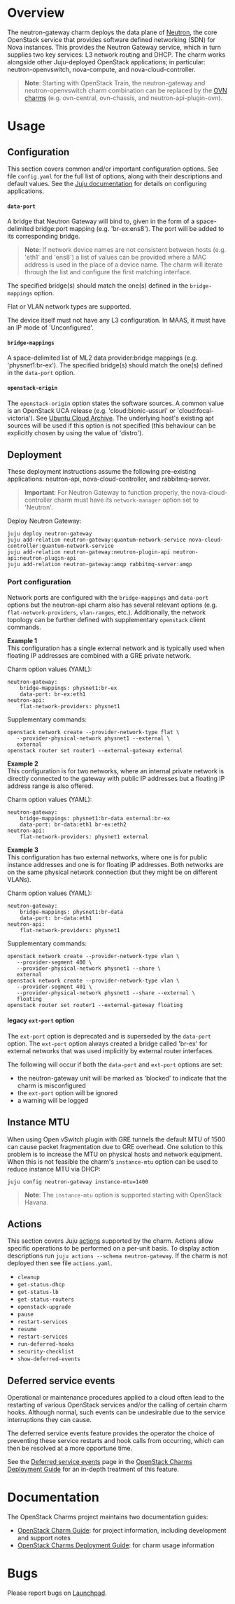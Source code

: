 # Overview

The neutron-gateway charm deploys the data plane of
[Neutron][upstream-neutron], the core OpenStack service that provides software
defined networking (SDN) for Nova instances. This provides the Neutron Gateway
service, which in turn supplies two key services: L3 network routing and DHCP.
The charm works alongside other Juju-deployed OpenStack applications; in
particular: neutron-openvswitch, nova-compute, and nova-cloud-controller.

> **Note**: Starting with OpenStack Train, the neutron-gateway and
  neutron-openvswitch charm combination can be replaced by the [OVN
  charms][cdg-ovn] (e.g. ovn-central, ovn-chassis, and neutron-api-plugin-ovn).

# Usage

## Configuration

This section covers common and/or important configuration options. See file
`config.yaml` for the full list of options, along with their descriptions and
default values. See the [Juju documentation][juju-docs-config-apps] for details
on configuring applications.

#### `data-port`

A bridge that Neutron Gateway will bind to, given in the form of a
space-delimited bridge:port mapping (e.g. 'br-ex:ens8'). The port will be added
to its corresponding bridge.

> **Note**: If network device names are not consistent between hosts (e.g.
  'eth1' and 'ens8') a list of values can be provided where a MAC address is
  used in the place of a device name. The charm will iterate through the list
  and configure the first matching interface.

The specified bridge(s) should match the one(s) defined in the
`bridge-mappings` option.

Flat or VLAN network types are supported.

The device itself must not have any L3 configuration. In MAAS, it must have an
IP mode of 'Unconfigured'.

#### `bridge-mappings`

A space-delimited list of ML2 data provider:bridge mappings (e.g.
'physnet1:br-ex'). The specified bridge(s) should match the one(s) defined in
the `data-port` option.

#### `openstack-origin`

The `openstack-origin` option states the software sources. A common value is an
OpenStack UCA release (e.g. 'cloud:bionic-ussuri' or 'cloud:focal-victoria').
See [Ubuntu Cloud Archive][wiki-uca]. The underlying host's existing apt
sources will be used if this option is not specified (this behaviour can be
explicitly chosen by using the value of 'distro').

## Deployment

These deployment instructions assume the following pre-existing applications:
neutron-api, nova-cloud-controller, and rabbitmq-server.

> **Important**: For Neutron Gateway to function properly, the
  nova-cloud-controller charm must have its `network-manager` option set to
  'Neutron'.

Deploy Neutron Gateway:

    juju deploy neutron-gateway
    juju add-relation neutron-gateway:quantum-network-service nova-cloud-controller:quantum-network-service
    juju add-relation neutron-gateway:neutron-plugin-api neutron-api:neutron-plugin-api
    juju add-relation neutron-gateway:amqp rabbitmq-server:amqp

### Port configuration

Network ports are configured with the `bridge-mappings` and `data-port` options
but the neutron-api charm also has several relevant options (e.g.
`flat-network-providers`, `vlan-ranges`, etc.). Additionally, the network
topology can be further defined with supplementary `openstack` client commands.

<!-- The two trailing spaces for each of the below three example headers is
deliberate. -->

**Example 1**  
This configuration has a single external network and is typically used when
floating IP addresses are combined with a GRE private network.

Charm option values (YAML):

    neutron-gateway:
        bridge-mappings: physnet1:br-ex
        data-port: br-ex:eth1
    neutron-api:
        flat-network-providers: physnet1

Supplementary commands:

    openstack network create --provider-network-type flat \
       --provider-physical-network physnet1 --external \
       external
    openstack router set router1 --external-gateway external

**Example 2**  
This configuration is for two networks, where an internal private network is
directly connected to the gateway with public IP addresses but a floating IP
address range is also offered.

Charm option values (YAML):

    neutron-gateway:
        bridge-mappings: physnet1:br-data external:br-ex
        data-port: br-data:eth1 br-ex:eth2
    neutron-api:
        flat-network-providers: physnet1 external

**Example 3**  
This configuration has two external networks, where one is for public instance
addresses and one is for floating IP addresses. Both networks are on the same
physical network connection (but they might be on different VLANs).

Charm option values (YAML):

    neutron-gateway:
        bridge-mappings: physnet1:br-data
        data-port: br-data:eth1
    neutron-api:
        flat-network-providers: physnet1

Supplementary commands:

    openstack network create --provider-network-type vlan \
       --provider-segment 400 \
       --provider-physical-network physnet1 --share \
       external
    openstack network create --provider-network-type vlan \
       --provider-segment 401 \
       --provider-physical-network physnet1 --share --external \
       floating
    openstack router set router1 --external-gateway floating

#### legacy `ext-port` option

The `ext-port` option is deprecated and is superseded by the `data-port`
option. The `ext-port` option always created a bridge called 'br-ex' for
external networks that was used implicitly by external router interfaces.

The following will occur if both the `data-port` and `ext-port` options are
set:

* the neutron-gateway unit will be marked as 'blocked' to indicate that the
  charm is misconfigured
* the `ext-port` option will be ignored
* a warning will be logged

## Instance MTU

When using Open vSwitch plugin with GRE tunnels the default MTU of 1500 can
cause packet fragmentation due to GRE overhead. One solution to this problem is
to increase the MTU on physical hosts and network equipment. When this is not
feasible the charm's `instance-mtu` option can be used to reduce instance MTU
via DHCP:

    juju config neutron-gateway instance-mtu=1400

> **Note**: The `instance-mtu` option is supported starting with OpenStack
  Havana.

## Actions

This section covers Juju [actions][juju-docs-actions] supported by the charm.
Actions allow specific operations to be performed on a per-unit basis. To
display action descriptions run `juju actions --schema neutron-gateway`. If the
charm is not deployed then see file `actions.yaml`.

* `cleanup`
* `get-status-dhcp`
* `get-status-lb`
* `get-status-routers`
* `openstack-upgrade`
* `pause`
* `restart-services`
* `resume`
* `restart-services`
* `run-deferred-hooks`
* `security-checklist`
* `show-deferred-events`

## Deferred service events

Operational or maintenance procedures applied to a cloud often lead to the
restarting of various OpenStack services and/or the calling of certain charm
hooks. Although normal, such events can be undesirable due to the service
interruptions they can cause.

The deferred service events feature provides the operator the choice of
preventing these service restarts and hook calls from occurring, which can then
be resolved at a more opportune time.

See the [Deferred service events][cdg-deferred-service-events] page in the
[OpenStack Charms Deployment Guide][cdg] for an in-depth treatment of this
feature.

# Documentation

The OpenStack Charms project maintains two documentation guides:

* [OpenStack Charm Guide][cg]: for project information, including development
  and support notes
* [OpenStack Charms Deployment Guide][cdg]: for charm usage information

# Bugs

Please report bugs on [Launchpad][lp-bugs-charm-neutron-gateway].

<!-- LINKS -->

[cg]: https://docs.openstack.org/charm-guide
[cdg]: https://docs.openstack.org/project-deploy-guide/charm-deployment-guide
[cdg-deferred-service-events]: https://docs.openstack.org/project-deploy-guide/charm-deployment-guide/latest/deferred-events.html
[lp-bugs-charm-neutron-gateway]: https://bugs.launchpad.net/charm-neutron-gateway/+filebug
[juju-docs-config-apps]: https://juju.is/docs/configuring-applications
[upstream-neutron]: https://docs.openstack.org/neutron/latest/
[juju-docs-actions]: https://jaas.ai/docs/actions
[cdg-ovn]: https://docs.openstack.org/project-deploy-guide/charm-deployment-guide/latest/app-ovn.html
[wiki-uca]: https://wiki.ubuntu.com/OpenStack/CloudArchive
